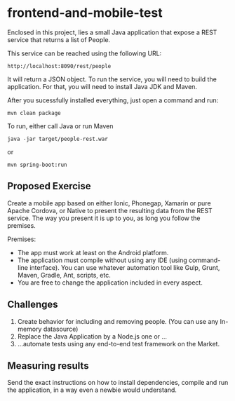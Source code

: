 # frontend-and-mobile-test

Enclosed in this project, lies a small Java application that expose a 
REST service that returns a list of People.

This service can be reached using the following URL:

    http://localhost:8090/rest/people

It will return a JSON object. To run the service, you will need to build the application.
For that, you will need to install Java JDK and Maven.

After you sucessfully installed everything, just open a command and run:


    mvn clean package
    
To run, either call Java or run Maven

    java -jar target/people-rest.war
    
or

    mvn spring-boot:run
    
## Proposed Exercise

Create a mobile app based on either Ionic, Phonegap, Xamarin or pure Apache Cordova, or Native to present the resulting data from the REST service. The way you present it is up to you, as long you follow the premises.

Premises:
* The app must work at least on the Android platform.
* The application must compile without using any IDE (using command-line interface). You can use whatever automation tool like Gulp, Grunt, Maven, Gradle, Ant, scripts, etc.
* You are free to change the application included in every aspect.

## Challenges

1. Create behavior for including and removing people. (You can use any In-memory datasource)
2. Replace the Java Application by a Node.js one or ...
3. ...automate tests using any end-to-end test framework on the Market. 


## Measuring results
Send the exact instructions on how to install dependencies, compile and run
the application, in a way even a newbie would understand. 
